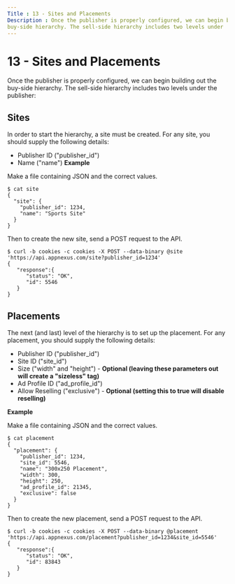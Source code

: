 ```yaml
---
Title : 13 - Sites and Placements
Description : Once the publisher is properly configured, we can begin building out the
buy-side hierarchy. The sell-side hierarchy includes two levels under
---
```



# 13 - Sites and Placements



Once the publisher is properly configured, we can begin building out the
buy-side hierarchy. The sell-side hierarchy includes two levels under
the publisher:

<div id="ID-00000a8a__section_nks_w5m_rwb" >

## Sites

In order to start the hierarchy, a site must be created. For any site,
you should supply the following details:

- Publisher ID ("publisher_id")
- Name ("name") **Example**

Make a file containing JSON and the correct values.

``` pre
$ cat site
{
  "site": {
    "publisher_id": 1234,
    "name": "Sports Site"
  }
}
```

Then to create the new site, send a POST request to the API.

``` pre
$ curl -b cookies -c cookies -X POST --data-binary @site 'https://api.appnexus.com/site?publisher_id=1234'
{
   "response":{
      "status": "OK",
      "id": 5546
   }
}
```



<div id="ID-00000a8a__section_jdq_fvm_rwb" >

## Placements

The next (and last) level of the hierarchy is to set up the placement.
For any placement, you should supply the following details:

- Publisher ID ("publisher_id")
- Site ID ("site_id")
- Size ("width" and "height") - **Optional (leaving these parameters out
  will create a "sizeless" tag)**
- Ad Profile ID ("ad_profile_id")
- Allow Reselling ("exclusive") - **Optional (setting this to true will
  disable reselling)**

**Example**

Make a file containing JSON and the correct values.

``` pre
$ cat placement
{
  "placement": {
    "publisher_id": 1234,
    "site_id": 5546,
    "name": "300x250 Placement",
    "width": 300,
    "height": 250,
    "ad_profile_id": 21345,
    "exclusive": false
  }
}
```

Then to create the new placement, send a POST request to the API.

``` pre
$ curl -b cookies -c cookies -X POST --data-binary @placement 'https://api.appnexus.com/placement?publisher_id=1234&site_id=5546'
{
   "response":{
      "status": "OK",
      "id": 83843
   }
}
```






